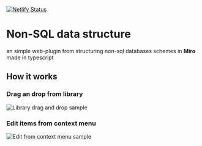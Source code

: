 [![Netlify Status](https://api.netlify.com/api/v1/badges/9970fc82-2658-423c-957a-8bf8443a57e8/deploy-status)](https://app.netlify.com/sites/non-sql/deploys)

# Non-SQL data structure

an simple web-plugin from structuring non-sql databases schemes in **Miro** made in typescript

## How it works

### Drag an drop from library

![Library drag and drop sample](https://media.giphy.com/media/UWcHPtlhdaBnCNBNrN/source.gif)

### Edit items from context menu

![Edit from context menu sample](https://media.giphy.com/media/XewSzCXnKOpXe6H4mx/source.gif)
